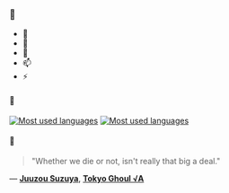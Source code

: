 ### 👋

- 🔭
- 🌱
- 💬
- 📫
- ⚡

#### 🧏

[![Most used languages](https://github-readme-stats-aynah.vercel.app/api/top-langs/?username=aynh&theme=solarized-dark&langs_count=6&layout=compact&hide_title=true)](https://github.com/anuraghazra/github-readme-stats#gh-dark-mode-only)
[![Most used languages](https://github-readme-stats-aynah.vercel.app/api/top-langs/?username=aynh&theme=solarized-light&langs_count=6&layout=compact&hide_title=true)](https://github.com/anuraghazra/github-readme-stats#gh-light-mode-only)

#### 💬

> "Whether we die or not, isn't really that big a deal."

&mdash; [**Juuzou Suzuya**](https://myanimelist.net/character.php?q=Juuzou%20Suzuya&cat=character), [**Tokyo Ghoul √A**](https://myanimelist.net/search/all?q=Tokyo%20Ghoul%20%E2%88%9AA&cat=all)

